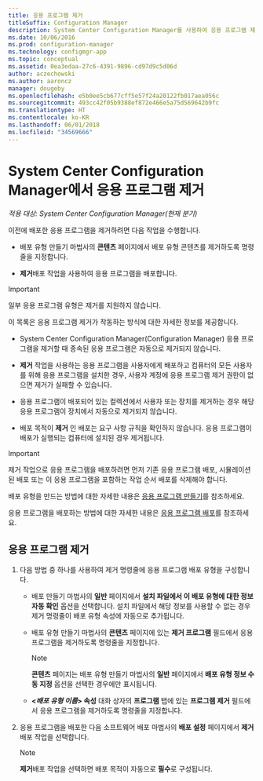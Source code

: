 ```yaml
---
title: 응용 프로그램 제거
titleSuffix: Configuration Manager
description: System Center Configuration Manager를 사용하여 응용 프로그램 제거
ms.date: 10/06/2016
ms.prod: configuration-manager
ms.technology: configmgr-app
ms.topic: conceptual
ms.assetid: 0ea3edaa-27c6-4391-9896-cd97d9c5d06d
author: aczechowski
ms.author: aaroncz
manager: dougeby
ms.openlocfilehash: e5b0ee5cb677cff5e57f24a20122fb017aea056c
ms.sourcegitcommit: 493cc42f05b9388ef872e466e5a75d569642b9fc
ms.translationtype: HT
ms.contentlocale: ko-KR
ms.lasthandoff: 06/01/2018
ms.locfileid: "34569666"
---
```

# <a name="uninstall-applications-with-system-center-configuration-manager"></a>System Center Configuration Manager에서 응용 프로그램 제거

*적용 대상: System Center Configuration Manager(현재 분기)*


이전에 배포한 응용 프로그램을 제거하려면 다음 작업을 수행합니다.

-   배포 유형 만들기 마법사의 **콘텐츠** 페이지에서 배포 유형 콘텐츠를 제거하도록 명령줄을 지정합니다.  

-   **제거**배포 작업을 사용하여 응용 프로그램을 배포합니다.  

> [!IMPORTANT]  
> 일부 응용 프로그램 유형은 제거를 지원하지 않습니다.  

 이 목록은 응용 프로그램 제거가 작동하는 방식에 대한 자세한 정보를 제공합니다.  

-   System Center Configuration Manager(Configuration Manager) 응용 프로그램을 제거할 때 종속된 응용 프로그램은 자동으로 제거되지 않습니다.  

-   **제거** 작업을 사용하는 응용 프로그램을 사용자에게 배포하고 컴퓨터의 모든 사용자를 위해 응용 프로그램을 설치한 경우, 사용자 계정에 응용 프로그램 제거 권한이 없으면 제거가 실패할 수 있습니다.  

-   응용 프로그램이 배포되어 있는 컬렉션에서 사용자 또는 장치를 제거하는 경우 해당 응용 프로그램이 장치에서 자동으로 제거되지 않습니다.  

-   배포 목적이 **제거** 인 배포는 요구 사항 규칙을 확인하지 않습니다. 응용 프로그램이 배포가 실행되는 컴퓨터에 설치된 경우 제거됩니다.  

> [!IMPORTANT]  
> 제거 작업으로 응용 프로그램을 배포하려면 먼저 기존 응용 프로그램 배포, 시뮬레이션된 배포 또는 이 응용 프로그램을 포함하는 작업 순서 배포를 삭제해야 합니다. 

 배포 유형을 만드는 방법에 대한 자세한 내용은 [응용 프로그램 만들기](../../apps/deploy-use/create-applications.md)를 참조하세요.  

 응용 프로그램을 배포하는 방법에 대한 자세한 내용은 [응용 프로그램 배포](../../apps/deploy-use/deploy-applications.md)를 참조하세요.  

## <a name="uninstall-an-application"></a>응용 프로그램 제거  

1.  다음 방법 중 하나를 사용하여 제거 명령줄에 응용 프로그램 배포 유형을 구성합니다.  

    -   배포 만들기 마법사의 **일반** 페이지에서 **설치 파일에서 이 배포 유형에 대한 정보 자동 확인** 옵션을 선택합니다. 설치 파일에서 해당 정보를 사용할 수 없는 경우 제거 명령줄이 배포 유형 속성에 자동으로 추가됩니다.  

    -   배포 유형 만들기 마법사의 **콘텐츠** 페이지에 있는 **제거 프로그램** 필드에서 응용 프로그램을 제거하도록 명령줄을 지정합니다.  

        > [!NOTE]  
        >  **콘텐츠** 페이지는 배포 유형 만들기 마법사의 **일반** 페이지에서 **배포 유형 정보 수동 지정** 옵션을 선택한 경우에만 표시됩니다.  

    -   **<*배포 유형 이름*> 속성** 대화 상자의 **프로그램** 탭에 있는 **프로그램 제거** 필드에서 응용 프로그램을 제거하도록 명령줄을 지정합니다.  

2.  응용 프로그램을 배포한 다음 소프트웨어 배포 마법사의 **배포 설정** 페이지에서 **제거** 배포 작업을 선택합니다.  

    > [!NOTE]  
    >  **제거**배포 작업을 선택하면 배포 목적이 자동으로 **필수**로 구성됩니다.  
